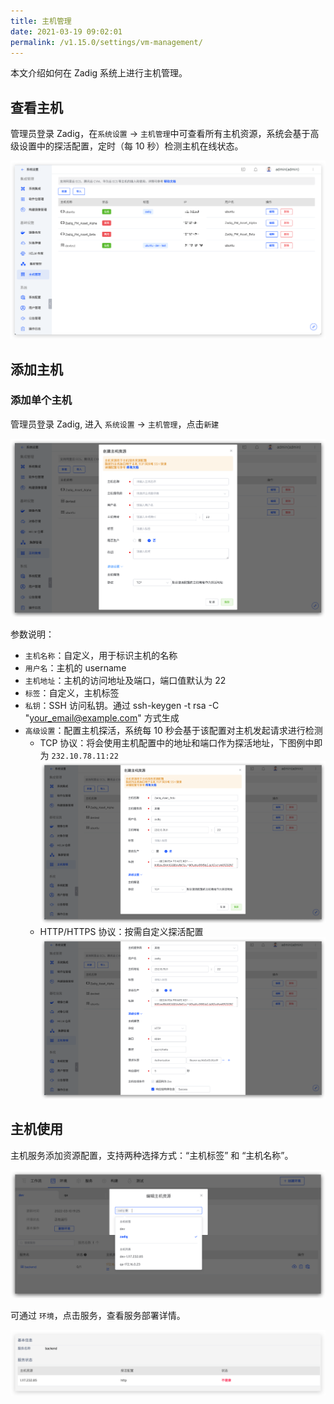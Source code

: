 ```yaml
---
title: 主机管理
date: 2021-03-19 09:02:01
permalink: /v1.15.0/settings/vm-management/
---
```


本文介绍如何在 Zadig 系统上进行主机管理。

## 查看主机

管理员登录 Zadig，在`系统设置` ->  `主机管理`中可查看所有主机资源，系统会基于高级设置中的探活配置，定时（每 10 秒）检测主机在线状态。

![vm_list](./_images/vm_list.png)

## 添加主机

### 添加单个主机

管理员登录 Zadig, 进入 `系统设置` -> `主机管理`，点击`新建`

![machine_resource_add](./_images/machine_resource_add.png)

参数说明：
- `主机名称`：自定义，用于标识主机的名称
- `用户名`：主机的 username
- `主机地址`：主机的访问地址及端口，端口值默认为 22
- `标签`：自定义，主机标签
- `私钥`：SSH 访问私钥。通过 ssh-keygen -t rsa -C "your_email@example.com" 方式生成
- `高级设置`：配置主机探活，系统每 10 秒会基于该配置对主机发起请求进行检测
    - TCP 协议：将会使用主机配置中的地址和端口作为探活地址，下图例中即为 `232.10.78.11:22`
![machine_probe_config_tcp](./_images/machine_probe_config_tcp.png)
    - HTTP/HTTPS 协议：按需自定义探活配置
![machine_probe_config_http](./_images/machine_probe_config_http.png)
## 主机使用

主机服务添加资源配置，支持两种选择方式：“主机标签” 和 “主机名称”。

![machine_resource_use](./_images/machine_resource_use.png)

可通过 `环境`，点击服务，查看服务部署详情。

![machine_resource_show](./_images/machine_resource_show.png)
